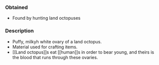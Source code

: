 ### Obtained
- Found by hunting land octopuses
### Description
- Puffy, milkyh white ovary of a land octopus.
- Material used for crafting items.
- [[Land octopus]]s eat [[human]]s in order to bear young, and theirs is the blood that runs through these ovaries.